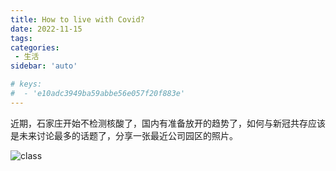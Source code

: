 ```yaml
---
title: How to live with Covid?
date: 2022-11-15
tags:
categories: 
 - 生活
sidebar: 'auto'

# keys:
#  - 'e10adc3949ba59abbe56e057f20f883e'
---
```


  近期，石家庄开始不检测核酸了，国内有准备放开的趋势了，如何与新冠共存应该是未来讨论最多的话题了，分享一张最近公司园区的照片。

![class](/life/1115.jpeg)